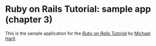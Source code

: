 # Ruby on Rails Tutorial: sample app (chapter 3)

This is the sample application for
the [*Ruby on Rails Tutorial*](http://railstutorial.org/)
by [Michael Hartl](http://michaelhartl.com/).

